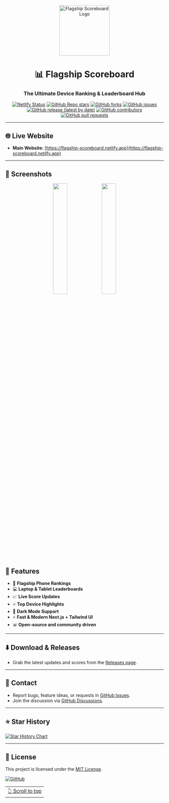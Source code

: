<div align="center">

<a href="/">
  <img src="https://ik.imagekit.io/dy44khd73/image_1751767380643.jpeg?updatedAt=1751771098088" width="160" height="160" align="center" alt="Flagship Scoreboard Logo">
</a>

# 📊 Flagship Scoreboard

### The Ultimate Device Ranking & Leaderboard Hub

[![Netlify Status](https://api.netlify.com/api/v1/badges/your-netlify-badge-id/deploy-status)](https://app.netlify.com/sites/your-netlify-project/deploys)
[![GitHub Repo stars](https://img.shields.io/github/stars/HexaGhost-09/flagship-scoreboard?style=flat&logo=github)](https://github.com/HexaGhost-09/flagship-scoreboard/stargazers)
[![GitHub forks](https://img.shields.io/github/forks/HexaGhost-09/flagship-scoreboard?style=flat&logo=github)](https://github.com/HexaGhost-09/flagship-scoreboard/network)
[![GitHub issues](https://img.shields.io/github/issues/HexaGhost-09/flagship-scoreboard)](https://github.com/HexaGhost-09/flagship-scoreboard/issues)
[![GitHub release (latest by date)](https://img.shields.io/github/v/release/HexaGhost-09/flagship-scoreboard)](https://github.com/HexaGhost-09/flagship-scoreboard/releases)
[![GitHub contributors](https://img.shields.io/github/contributors/HexaGhost-09/flagship-scoreboard)](https://github.com/HexaGhost-09/flagship-scoreboard/graphs/contributors)
[![GitHub pull requests](https://img.shields.io/github/issues-pr/HexaGhost-09/flagship-scoreboard)](https://github.com/HexaGhost-09/flagship-scoreboard/pulls)

</div>

---

## 🌐 Live Website

- **Main Website:** [https://flagship-scoreboard.netlify.app](https://flagship-scoreboard.netlify.app)

---

## 📱 Screenshots

<div align="center">
  <img src="https://ik.imagekit.io/dy44khd73/screenshot1.jpg" width="30%" />
  <img src="https://ik.imagekit.io/dy44khd73/screenshot2.jpg" width="30%" />
  <!-- Add more screenshots if you want -->
</div>

<br>

## 📖 Features

- 📱 **Flagship Phone Rankings**
- 💻 **Laptop & Tablet Leaderboards**
- 📈 **Live Score Updates**
- ⭐ **Top Device Highlights**
- 🌙 **Dark Mode Support**
- ⚡ **Fast & Modern Next.js + Tailwind UI**
- 📊 **Open-source and community driven**

---

## ⬇️ Download & Releases

- Grab the latest updates and scores from the [Releases page](https://github.com/HexaGhost-09/flagship-scoreboard/releases).

---

## 💬 Contact

- Report bugs, feature ideas, or requests in [GitHub Issues](https://github.com/HexaGhost-09/flagship-scoreboard/issues).
- Join the discussion via [GitHub Discussions](https://github.com/HexaGhost-09/flagship-scoreboard/discussions).

---

## ⭐️ Star History

[![Star History Chart](https://api.star-history.com/svg?repos=HexaGhost-09/flagship-scoreboard&type=Timeline)](https://star-history.com/#HexaGhost-09/flagship-scoreboard&Timeline)

---

## 📃 License

This project is licensed under the [MIT License](https://github.com/HexaGhost-09/flagship-scoreboard/blob/main/LICENSE).

[![GitHub](https://img.shields.io/github/license/HexaGhost-09/flagship-scoreboard?style=for-the-badge)](https://github.com/HexaGhost-09/flagship-scoreboard/blob/main/LICENSE)

<div align="right">
<table><td>
<a href="#start-of-content">👆 Scroll to top</a>
</td></table>
</div>